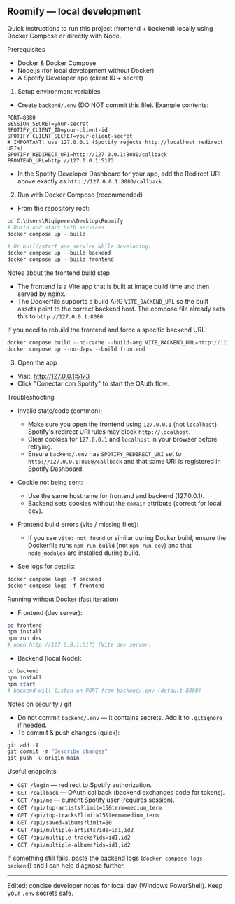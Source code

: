 ## Roomify — local development

Quick instructions to run this project (frontend + backend) locally using Docker Compose or directly with Node.

Prerequisites
- Docker & Docker Compose
- Node.js (for local development without Docker)
- A Spotify Developer app (client ID + secret)

1) Setup environment variables

- Create `backend/.env` (DO NOT commit this file). Example contents:

```
PORT=8080
SESSION_SECRET=your-secret
SPOTIFY_CLIENT_ID=your-client-id
SPOTIFY_CLIENT_SECRET=your-client-secret
# IMPORTANT: use 127.0.0.1 (Spotify rejects http://localhost redirect URIs)
SPOTIFY_REDIRECT_URI=http://127.0.0.1:8080/callback
FRONTEND_URL=http://127.0.0.1:5173
```

- In the Spotify Developer Dashboard for your app, add the Redirect URI above exactly as `http://127.0.0.1:8080/callback`.

2) Run with Docker Compose (recommended)

- From the repository root:

```powershell
cd C:\Users\Riqiperes\Desktop\Roomify
# Build and start both services
docker compose up --build

# Or build/start one service while developing:
docker compose up --build backend
docker compose up --build frontend
```

Notes about the frontend build step
- The frontend is a Vite app that is built at image build time and then served by nginx.
- The Dockerfile supports a build ARG `VITE_BACKEND_URL` so the built assets point to the correct backend host. The compose file already sets this to `http://127.0.0.1:8080`.

If you need to rebuild the frontend and force a specific backend URL:

```powershell
docker compose build --no-cache --build-arg VITE_BACKEND_URL=http://127.0.0.1:8080 frontend
docker compose up --no-deps --build frontend
```

3) Open the app

- Visit: http://127.0.0.1:5173
- Click "Conectar con Spotify" to start the OAuth flow.

Troubleshooting
- Invalid state/code (common):
  - Make sure you open the frontend using `127.0.0.1` (not `localhost`). Spotify's redirect URI rules may block `http://localhost`.
  - Clear cookies for `127.0.0.1` and `localhost` in your browser before retrying.
  - Ensure `backend/.env` has `SPOTIFY_REDIRECT_URI` set to `http://127.0.0.1:8080/callback` and that same URI is registered in Spotify Dashboard.

- Cookie not being sent:
  - Use the same hostname for frontend and backend (127.0.0.1).
  - Backend sets cookies without the `domain` attribute (correct for local dev).

- Frontend build errors (vite / missing files):
  - If you see `vite: not found` or similar during Docker build, ensure the Dockerfile runs `npm run build` (not `npm run dev`) and that `node_modules` are installed during build.

- See logs for details:

```powershell
docker compose logs -f backend
docker compose logs -f frontend
```

Running without Docker (fast iteration)

- Frontend (dev server):
```powershell
cd frontend
npm install
npm run dev
# open http://127.0.0.1:5173 (Vite dev server)
```

- Backend (local Node):
```powershell
cd backend
npm install
npm start
# backend will listen on PORT from backend/.env (default 8080)
```

Notes on security / git
- Do not commit `backend/.env` — it contains secrets. Add it to `.gitignore` if needed.
- To commit & push changes (quick):

```powershell
git add -A
git commit -m "Describe changes"
git push -u origin main
```

Useful endpoints
- `GET /login` — redirect to Spotify authorization.
- `GET /callback` — OAuth callback (backend exchanges code for tokens).
- `GET /api/me` — current Spotify user (requires session).
- `GET /api/top-artists?limit=15&term=medium_term`
- `GET /api/top-tracks?limit=15&term=medium_term`
- `GET /api/saved-albums?limit=10`
- `GET /api/multiple-artists?ids=id1,id2`
- `GET /api/multiple-tracks?ids=id1,id2`
- `GET /api/multiple-albums?ids=id1,id2`

If something still fails, paste the backend logs (`docker compose logs backend`) and I can help diagnose further.

---
Edited: concise developer notes for local dev (Windows PowerShell). Keep your `.env` secrets safe.
